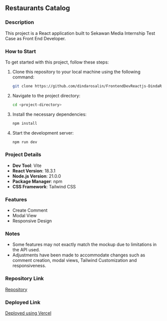 ## Restaurants Catalog

### Description

This project is a React application built to Sekawan Media Internship Test Case as Front End Developer.

### How to Start

To get started with this project, follow these steps:

1. Clone this repository to your local machine using the following command:

   ```bash
   git clone https://github.com/dindarosalin/FrontendDevReactjs-DindaRosalinHusna
   ```

2. Navigate to the project directory:

   ```bash
   cd <project-directory>
   ```

3. Install the necessary dependencies:

   ```bash
   npm install
   ```

4. Start the development server:

   ```bash
   npm run dev
   ```

### Project Details

- **Dev Tool**: Vite
- **React Version**: 18.3.1
- **Node.js Version**: 21.0.0
- **Package Manager**: npm
- **CSS Framework**: Tailwind CSS

### Features

- Create Comment
- Modal View
- Responsive Design

### Notes

- Some features may not exactly match the mockup due to limitations in the API used.
- Adjustments have been made to accommodate changes such as comment creation, modal views, Tailwind Customization and responsiveness.

### Repository Link

[Repository](https://github.com/dindarosalin/FrontendDevReactjs-DindaRosalinHusna)

### Deployed Link

[Deployed using Vercel](<vercel-deployed-link>)
